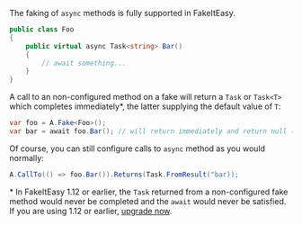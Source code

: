 The faking of `async` methods is fully supported in FakeItEasy.

```C#
public class Foo
{
    public virtual async Task<string> Bar()
    {
        // await something...
    }
}
```

A call to an non-configured method on a fake will return a `Task` or `Task<T>` which completes immediately*, the latter supplying the default value of `T`:

```C#
var foo = A.Fake<Foo>();
var bar = await foo.Bar(); // will return immediately and return null (default(string))
```

Of course, you can still configure calls to `async` method as you would normally:

```C#
A.CallTo(() => foo.Bar()).Returns(Task.FromResult("bar));
```

\* In FakeItEasy 1.12 or earlier, the `Task` returned from a non-configured fake method would never be completed and the `await` would never be satisfied. If you are using 1.12 or earlier, [upgrade now](https://nuget.org/packages/FakeItEasy/).